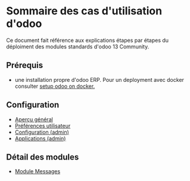 # Sommaire des cas d'utilisation d'odoo

Ce document fait référence aux explications étapes par étapes du déploiment des modules standards d'odoo 13 Community.

## Prérequis

- une installation propre d'odoo ERP. Pour un deployment avec docker consulter [setup odoo on docker.](../setup-images-on-docker/odoo-on-docker.md) 

## Configuration

- [Aperçu général](./odoo-overview-fr.md)
- [Préférences utilisateur](./odoo-user-preferences-fr.md)
- [Configuration (admin)](./odoo-configuration-fr.md)
- [Applications (admin)](./odoo-applications-fr.md)


## Détail des modules

- [Module Messages](./odoo-mod-messages-fr.md)

